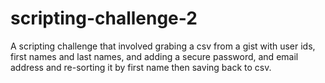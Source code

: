 # scripting-challenge-2
A scripting challenge that involved grabing a csv from a gist with user ids, first names and last names, and adding a secure password, and email address and re-sorting it by first name then saving back to csv.

